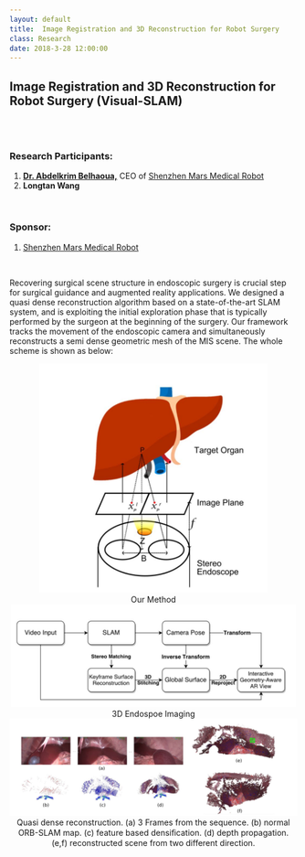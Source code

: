 ```yaml
---
layout: default
title:  Image Registration and 3D Reconstruction for Robot Surgery
class: Research
date: 2018-3-28 12:00:00
---
```



## Image Registration and 3D Reconstruction for Robot Surgery (Visual-SLAM)  
  
<br><br>


### Research Participants:

1. [**Dr. Abdelkrim Belhaoua,**](https://www.marssurgicalrobot.com/about) CEO of [Shenzhen Mars Medical Robot](https://www.marssurgicalrobot.com/)
2. **Longtan Wang**

<br>

### Sponsor:
1. [Shenzhen Mars Medical Robot](https://www.marssurgicalrobot.com/)

<br>

Recovering surgical scene structure in endoscopic surgery is crucial step for surgical guidance and augmented reality applications. We designed a quasi dense reconstruction algorithm based on a state-of-the-art SLAM system, and is exploiting the initial exploration phase that is typically performed by the surgeon at the beginning of the surgery. Our framework tracks the movement of the endoscopic camera and simultaneously reconstructs a semi dense geometric mesh of the MIS scene.
The whole scheme is shown as below:
<br>

<center> <img src="/assets/post_images/1a.jpg" width="400px">  <br>
Our Method
</center>

<center> <img src="/assets/post_images/1b.jpg" width="500px">  <br>
3D Endospoe Imaging<br>
<img src="/assets/post_images/1c.jpg" width="1000px"><br>
Quasi dense reconstruction. (a) 3 Frames from the sequence. (b) normal ORB-SLAM map. (c) feature based densiﬁcation. (d) depth propagation. (e,f) reconstructed scene from two different direction. <br>


